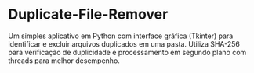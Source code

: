 # Duplicate-File-Remover
Um simples aplicativo em Python com interface gráfica (Tkinter) para identificar e excluir arquivos duplicados em uma pasta. Utiliza SHA-256 para verificação de duplicidade e processamento em segundo plano com threads para melhor desempenho.
